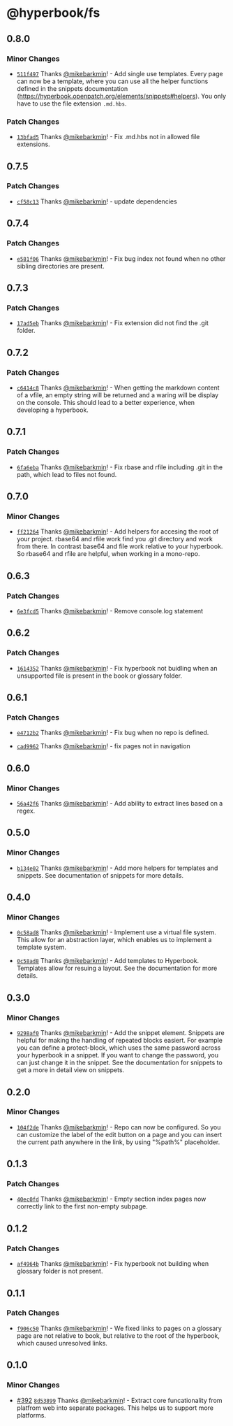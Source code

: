 # @hyperbook/fs

## 0.8.0

### Minor Changes

- [`511f497`](https://github.com/openpatch/hyperbook/commit/511f497e3e19c4294ddacb4e2b98cb47f35901d9) Thanks [@mikebarkmin](https://github.com/mikebarkmin)! - Add single use templates. Every page can now be a template, where you can use all the helper functions defined in the snippets documentation (https://hyperbook.openpatch.org/elements/snippets#helpers). You only have to use the file extension `.md.hbs`.

### Patch Changes

- [`13bfad5`](https://github.com/openpatch/hyperbook/commit/13bfad58f5a16d2d54b4043ce855cf6c3bc397a0) Thanks [@mikebarkmin](https://github.com/mikebarkmin)! - Fix .md.hbs not in allowed file extensions.

## 0.7.5

### Patch Changes

- [`cf58c13`](https://github.com/openpatch/hyperbook/commit/cf58c13ca19aaba8e20e6e1cb27ab3ebbfb74d37) Thanks [@mikebarkmin](https://github.com/mikebarkmin)! - update dependencies

## 0.7.4

### Patch Changes

- [`e581f06`](https://github.com/openpatch/hyperbook/commit/e581f06ddb5291528d46ba8c797f5cf8f54072e1) Thanks [@mikebarkmin](https://github.com/mikebarkmin)! - Fix bug index not found when no other sibling directories are present.

## 0.7.3

### Patch Changes

- [`17ad5eb`](https://github.com/openpatch/hyperbook/commit/17ad5eb263ce6c45a04482483d2efa3fc1697f76) Thanks [@mikebarkmin](https://github.com/mikebarkmin)! - Fix extension did not find the .git folder.

## 0.7.2

### Patch Changes

- [`c6414c8`](https://github.com/openpatch/hyperbook/commit/c6414c8e4c32ec96143a8da4fe8fb0e611ec8c7a) Thanks [@mikebarkmin](https://github.com/mikebarkmin)! - When getting the markdown content of a vfile, an empty string will be returned and a waring will be display on the console. This should lead to a better experience, when developing a hyperbook.

## 0.7.1

### Patch Changes

- [`6fa6eba`](https://github.com/openpatch/hyperbook/commit/6fa6eba7b6753ed434c3aa94c713bb9486189c1a) Thanks [@mikebarkmin](https://github.com/mikebarkmin)! - Fix rbase and rfile including .git in the path, which lead to files not found.

## 0.7.0

### Minor Changes

- [`ff21264`](https://github.com/openpatch/hyperbook/commit/ff2126432223b7abefd44c711c42c915ab839d94) Thanks [@mikebarkmin](https://github.com/mikebarkmin)! - Add helpers for accesing the root of your project. rbase64 and rfile work find you .git directory and work from there. In contrast base64 and file work relative to your hyperbook. So rbase64 and rfile are helpful, when working in a mono-repo.

## 0.6.3

### Patch Changes

- [`6e3fcd5`](https://github.com/openpatch/hyperbook/commit/6e3fcd5616af81f41fb1ff412066f94660ea5cfd) Thanks [@mikebarkmin](https://github.com/mikebarkmin)! - Remove console.log statement

## 0.6.2

### Patch Changes

- [`1614352`](https://github.com/openpatch/hyperbook/commit/16143528449b1bfd2d70ab781df66f945b14f3ea) Thanks [@mikebarkmin](https://github.com/mikebarkmin)! - Fix hyperbook not buidling when an unsupported file is present in the book or glossary folder.

## 0.6.1

### Patch Changes

- [`e4712b2`](https://github.com/openpatch/hyperbook/commit/e4712b20601a96e8e6c2c748a3bd3c9719a6d523) Thanks [@mikebarkmin](https://github.com/mikebarkmin)! - Fix bug when no repo is defined.

- [`cad9962`](https://github.com/openpatch/hyperbook/commit/cad99629cae32de462f1145b082f6cc11cbf3cb3) Thanks [@mikebarkmin](https://github.com/mikebarkmin)! - fix pages not in navigation

## 0.6.0

### Minor Changes

- [`56a42f6`](https://github.com/openpatch/hyperbook/commit/56a42f6a4b67de082fc90b812a248c5b7e004c31) Thanks [@mikebarkmin](https://github.com/mikebarkmin)! - Add ability to extract lines based on a regex.

## 0.5.0

### Minor Changes

- [`b134e02`](https://github.com/openpatch/hyperbook/commit/b134e027db1b11cbd0a7e46858dfa60b93c05653) Thanks [@mikebarkmin](https://github.com/mikebarkmin)! - Add more helpers for templates and snippets. See documentation of snippets for more details.

## 0.4.0

### Minor Changes

- [`0c58ad8`](https://github.com/openpatch/hyperbook/commit/0c58ad80c3c8b145868d2c0303d42478ec0a9978) Thanks [@mikebarkmin](https://github.com/mikebarkmin)! - Implement use a virtual file system. This allow for an abstraction layer, which enables us to implement a template system.

- [`0c58ad8`](https://github.com/openpatch/hyperbook/commit/0c58ad80c3c8b145868d2c0303d42478ec0a9978) Thanks [@mikebarkmin](https://github.com/mikebarkmin)! - Add templates to Hyperbook. Templates allow for resuing a layout. See the documentation for more details.

## 0.3.0

### Minor Changes

- [`9298af0`](https://github.com/openpatch/hyperbook/commit/9298af040b16836c632e234f6ccbb61d67e1246d) Thanks [@mikebarkmin](https://github.com/mikebarkmin)! - Add the snippet element. Snippets are helpful for making the handling of repeated blocks easiert. For example you can define a protect-block, which uses the same password across your hyperbook in a snippet. If you want to change the password, you can just change it in the snippet. See the documentation for snippets to get a more in detail view on snippets.

## 0.2.0

### Minor Changes

- [`104f2de`](https://github.com/openpatch/hyperbook/commit/104f2de6fa054ecadaf19811c5f8c3c560ca5a64) Thanks [@mikebarkmin](https://github.com/mikebarkmin)! - Repo can now be configured. So you can customize the label of the edit button on a page and you can insert the current path anywhere in the link, by using "%path%" placeholder.

## 0.1.3

### Patch Changes

- [`40ec0fd`](https://github.com/openpatch/hyperbook/commit/40ec0fde2cbb2ef823bf11be2b2db365f8c37d9c) Thanks [@mikebarkmin](https://github.com/mikebarkmin)! - Empty section index pages now correctly link to the first non-empty subpage.

## 0.1.2

### Patch Changes

- [`af4964b`](https://github.com/openpatch/hyperbook/commit/af4964b7c1c12134a1d08f74d387e8b42844b4a5) Thanks [@mikebarkmin](https://github.com/mikebarkmin)! - Fix hyperbook not building when glossary folder is not present.

## 0.1.1

### Patch Changes

- [`f906c50`](https://github.com/openpatch/hyperbook/commit/f906c5075ec26263f90fabfa2a8ad556619c86da) Thanks [@mikebarkmin](https://github.com/mikebarkmin)! - We fixed links to pages on a glossary page are not relative to book, but relative to the root of the hyperbook, which caused unresolved links.

## 0.1.0

### Minor Changes

- [#392](https://github.com/openpatch/hyperbook/pull/392) [`8d53899`](https://github.com/openpatch/hyperbook/commit/8d538999fc924f7b3e3115416cba4978c9589b68) Thanks [@mikebarkmin](https://github.com/mikebarkmin)! - Extract core funcationality from platfrom web into separate packages. This helps us to support more platforms.
